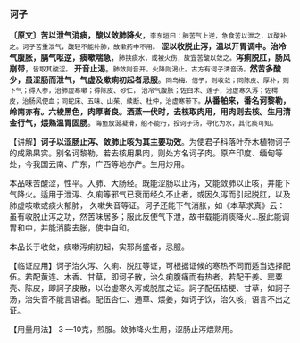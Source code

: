 ### 诃子

**〔原文〕苦以泄气消痰，酸以敛肺降火**，<small>李东垣曰：肺苦气上逆，急食苦以泄之，以酸补之。诃子苦重泄气，酸轻不能补肺，故嗽药中不用。</small> **涩以收脱止泻，温以开胃调中。治冷气腹胀，膈气呕逆，痰嗽喘急**，<small>肺挟痰水，或被火伤，故宜苦酸以敛之。</small>**泻痢脱肛，肠风崩带**，<small>皆取其酸涩。</small> **开音止渴**。<small>肺敛则音开，火降则渴止。古方有诃子清音汤。</small>**然苦多酸少，虽涩肠而泄气，气虚及嗽痢初起者忌服**。<small>同乌梅、倍子，则收敛；同陈皮、厚朴，则下气；得人参，治肺虚寒嗽；得陈皮、砂仁， 治冷气腹胀；佐白术、莲子，治虚寒久泻；佐樗皮，治肠风便血；同蛇床、五味、山茱、续断、杜仲，治虚寒带下。</small>**从番舶来，番名诃黎勒， 岭南亦有。六棱黑色，肉厚者良。酒蒸一伏时，去核取肉用，用肉则去核。生用清金行气，煨熟温胃固肠**。<small>海鱼放涎凝滑，船不能行，投诃子汤，寻化为水，其化痰可知。</small>

【讲解】**诃子以涩肠止泻、敛肺止咳为其主要功效**。为使君子科落叶乔木植物诃子的成熟果实。别名诃黎勒，若去核用果肉，则处方名诃子肉。原产印度、缅甸等处，今我国云南、广东，广西等地亦产。生用炒用。

本品味苦酸涩，性平。入肺、大肠经。既能涩肠以止泻，又能敛肺以止咳，并能下气降火。适用于泄泻、久痢等邪气已衰而经久不止者，或因久泻而引起脱肛，以及肺虚咳嗽或痰火郁肺， 久嗽失音等证。诃子还能下气消胀，如《本草求真》云：虽有收脱止泻之功，然苦味居多；服此反使气下泄，故书载能消痰降火…服此能调胃和中，并能消膨去胀，使中自和。

本品长于收敛，痰嗽泻痢初起，实邪尚盛者，忌服。

【临证应用】诃子治久泻、久痢、脱肛等证，可根据证候的寒热不同而适当选择配伍。若配黄连、木香、甘草，即诃子散，治久痢腹痛而有热者。若配干姜、罂粟壳、陈皮，即訶子皮散，以治虚寒久泻或脱肛之证。訶子配伍桔梗、甘草，如訶子汤，治失音不能言语者。配伍杏仁、通草、煨姜，如诃子饮，治久咳，语言不出之证。

【用量用法】 3 —10克，煎服。敛肺降火生用，涩肠止泻煨熟用。

